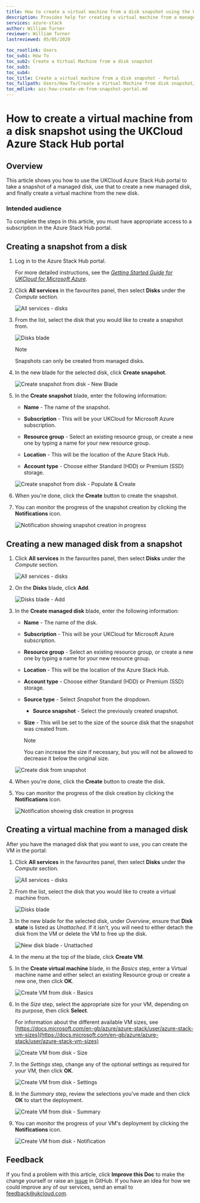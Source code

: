 ```yaml
---
title: How to create a virtual machine from a disk snapshot using the UKCloud Azure Stack Hub portal
description: Provides help for creating a virtual machine from a managed disk snapshot using the portal on UKCloud for Microsoft Azure
services: azure-stack
author: William Turner
reviewer: William Turner
lastreviewed: 05/05/2020

toc_rootlink: Users
toc_sub1: How To
toc_sub2: Create a Virtual Machine from a disk snapshot
toc_sub3:
toc_sub4:
toc_title: Create a virtual machine from a disk snapshot - Portal
toc_fullpath: Users/How To/Create a Virtual Machine from disk snapshot/azs-how-create-vm-from-snapshot-portal.md
toc_mdlink: azs-how-create-vm-from-snapshot-portal.md
---
```


# How to create a virtual machine from a disk snapshot using the UKCloud Azure Stack Hub portal

## Overview

This article shows you how to use the UKCloud Azure Stack Hub portal to take a snapshot of a managed disk, use that to create a new managed disk, and finally create a virtual machine from the new disk.

### Intended audience

To complete the steps in this article, you must have appropriate access to a subscription in the Azure Stack Hub portal.

## Creating a snapshot from a disk

1. Log in to the Azure Stack Hub portal.

    For more detailed instructions, see the [*Getting Started Guide for UKCloud for Microsoft Azure*](azs-gs.md).

2. Click **All services** in the favourites panel, then select **Disks** under the *Compute* section.

    ![All services - disks](images/azs-browser-allservices-disks.png)

3. From the list, select the disk that you would like to create a snapshot from.

    ![Disks blade](images/azs-browser-disks-list.png)

    > [!NOTE]
    > Snapshots can only be created from managed disks.

4. In the new blade for the selected disk, click **Create snapshot**.

    ![Create snapshot from disk - New Blade](images/azs-create-snapshot-disk.png)

5. In the **Create snapshot** blade, enter the following information:

    - **Name** - The name of the snapshot.

    - **Subscription** - This will be your UKCloud for Microsoft Azure subscription.

    - **Resource group** - Select an existing resource group, or create a new one by typing a name for your new resource group.

    - **Location** - This will be the location of the Azure Stack Hub.

    - **Account type** - Choose either Standard (HDD) or Premium (SSD) storage.

    ![Create snapshot from disk - Populate & Create](images/azs-browser-create-snapshot.png)

6. When you're done, click the **Create** button to create the snapshot.

7. You can monitor the progress of the snapshot creation by clicking the **Notifications** icon.

    ![Notification showing snapshot creation in progress](images/azs-browser-create-snapshot-progress.png)

## Creating a new managed disk from a snapshot

1. Click **All services** in the favourites panel, then select **Disks** under the *Compute* section.

    ![All services - disks](images/azs-browser-allservices-disks.png)

2. On the **Disks** blade, click **Add**.

    ![Disks blade - Add](images/azs-browser-disks-list-add.png)

3. In the **Create managed disk** blade, enter the following information:

    - **Name** - The name of the disk.

    - **Subscription** - This will be your UKCloud for Microsoft Azure subscription.

    - **Resource group** - Select an existing resource group, or create a new one by typing a name for your new resource group.

    - **Location** - This will be the location of the Azure Stack Hub.

    - **Account type** - Choose either Standard (HDD) or Premium (SSD) storage.

    - **Source type** - Select *Snapshot* from the dropdown.
        - **Source snapshot** - Select the previously created snapshot.

    - **Size** - This will be set to the size of the source disk that the snapshot was created from.

        > [!NOTE]
        > You can increase the size if necessary, but you will not be allowed to decrease it below the original size.

    ![Create disk from snapshot](images/azs-browser-create-disk-from-snapshot.png)

4. When you're done, click the **Create** button to create the disk.

5. You can monitor the progress of the disk creation by clicking the **Notifications** icon.

    ![Notification showing disk creation in progress](images/azs-browser-create-disk-from-snapshot-progress.png)

## Creating a virtual machine from a managed disk

After you have the managed disk that you want to use, you can create the VM in the portal:

1. Click **All services** in the favourites panel, then select **Disks** under the *Compute* section.

    ![All services - disks](images/azs-browser-allservices-disks.png)

2. From the list, select the disk that you would like to create a virtual machine from.

    ![Disks blade](images/azs-browser-disks-list.png)

3. In the new blade for the selected disk, under *Overview*, ensure that **Disk state** is listed as *Unattached*. If it isn't, you will need to either detach the disk from the VM or delete the VM to free up the disk.

    ![New disk blade - Unattached](images/azs-browser-disk-unattached.png)

4. In the menu at the top of the blade, click **Create VM**.

5. In the **Create virtual machine** blade, in the *Basics* step, enter a Virtual machine name and either select an existing Resource group or create a new one, then click **OK**.

    ![Create VM from disk - Basics](images/azs-browser-disk-vm-basics.png)

6. In the *Size* step, select the appropriate size for your VM, depending on its purpose, then click **Select**.

    For information about the different available VM sizes, see [https://docs.microsoft.com/en-gb/azure/azure-stack/user/azure-stack-vm-sizes](https://docs.microsoft.com/en-gb/azure/azure-stack/user/azure-stack-vm-sizes)

    ![Create VM from disk - Size](images/azs-browser-disk-vm-size.png)

7. In the *Settings* step, change any of the optional settings as required for your VM, then click **OK**.

    ![Create VM from disk - Settings](images/azs-browser-disk-vm-settings.png)

8. In the *Summary* step, review the selections you've made and then click **OK** to start the deployment.

    ![Create VM from disk - Summary](images/azs-browser-disk-vm-summary.png)

9. You can monitor the progress of your VM's deployment by clicking the **Notifications** icon.

    ![Create VM from disk - Notification](images/azs-browser-disk-vm-notification.png)

## Feedback

If you find a problem with this article, click **Improve this Doc** to make the change yourself or raise an [issue](https://github.com/UKCloud/documentation/issues) in GitHub. If you have an idea for how we could improve any of our services, send an email to <feedback@ukcloud.com>.
